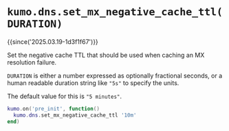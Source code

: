 # `kumo.dns.set_mx_negative_cache_ttl(DURATION)`

{{since('2025.03.19-1d3f1f67')}}

Set the negative cache TTL that should be used when caching an MX resolution
failure.

`DURATION` is either a number expressed as optionally fractional seconds,
or a human readable duration string like `"5s"` to specify the units.

The default value for this is `"5 minutes"`.

```lua
kumo.on('pre_init', function()
  kumo.dns.set_mx_negative_cache_ttl '10m'
end)
```

